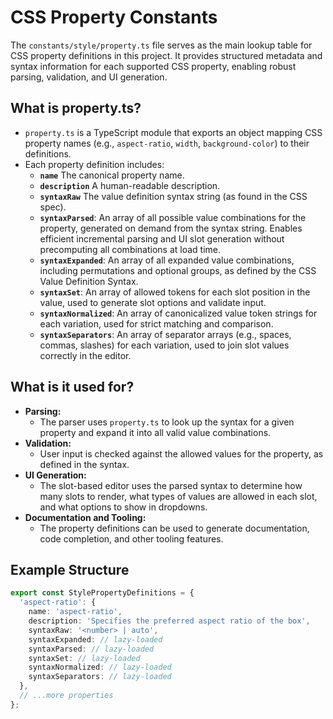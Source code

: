 # CSS Property Constants

The `constants/style/property.ts` file serves as the main lookup table for CSS property definitions in this project. It provides structured metadata and syntax information for each supported CSS property, enabling robust parsing, validation, and UI generation.

## What is property.ts?

- `property.ts` is a TypeScript module that exports an object mapping CSS property names (e.g., `aspect-ratio`, `width`, `background-color`) to their definitions.
- Each property definition includes:
  - **`name`** The canonical property name.
  - **`description`** A human-readable description.
  - **`syntaxRaw`** The value definition syntax string (as found in the CSS spec).
  - **`syntaxParsed`**: An array of all possible value combinations for the property, generated on demand from the syntax string. Enables efficient incremental parsing and UI slot generation without precomputing all combinations at load time.
  - **`syntaxExpanded`**: An array of all expanded value combinations, including permutations and optional groups, as defined by the CSS Value Definition Syntax.
  - **`syntaxSet`**: An array of allowed tokens for each slot position in the value, used to generate slot options and validate input.
  - **`syntaxNormalized`**: An array of canonicalized value token strings for each variation, used for strict matching and comparison.
  - **`syntaxSeparators`**: An array of separator arrays (e.g., spaces, commas, slashes) for each variation, used to join slot values correctly in the editor.

## What is it used for?

- **Parsing:**
  - The parser uses `property.ts` to look up the syntax for a given property and expand it into all valid value combinations.
- **Validation:**
  - User input is checked against the allowed values for the property, as defined in the syntax.
- **UI Generation:**
  - The slot-based editor uses the parsed syntax to determine how many slots to render, what types of values are allowed in each slot, and what options to show in dropdowns.
- **Documentation and Tooling:**
  - The property definitions can be used to generate documentation, code completion, and other tooling features.

## Example Structure

```ts
export const StylePropertyDefinitions = {
  'aspect-ratio': {
    name: 'aspect-ratio',
    description: 'Specifies the preferred aspect ratio of the box',
    syntaxRaw: '<number> | auto',
    syntaxExpanded: // lazy-loaded
    syntaxParsed: // lazy-loaded 
    syntaxSet: // lazy-loaded  
    syntaxNormalized: // lazy-loaded
    syntaxSeparators: // lazy-loaded
  },
  // ...more properties
};
```

